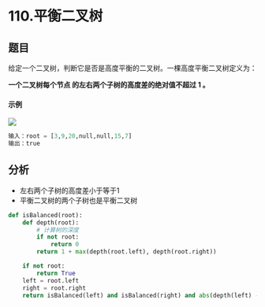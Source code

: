 # 110.平衡二叉树
## 题目
给定一个二叉树，判断它是否是高度平衡的二叉树。一棵高度平衡二叉树定义为：

**一个二叉树每个节点 的左右两个子树的高度差的绝对值不超过 1 。**
#### 示例
![](../pic/leetcode_tree/balance_1.jpg)
```python
输入：root = [3,9,20,null,null,15,7]
输出：true
```

## 分析
* 左右两个子树的高度差小于等于1
* 平衡二叉树的两个子树也是平衡二叉树

```python
def isBalanced(root):
    def depth(root):
        # 计算树的深度
        if not root:
            return 0
        return 1 + max(depth(root.left), depth(root.right))

    if not root:
        return True
    left = root.left
    right = root.right
    return isBalanced(left) and isBalanced(right) and abs(depth(left) - depth(right)) <= 1

```

